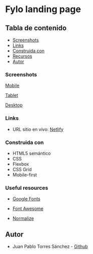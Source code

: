 # Fylo landing page

## Tabla de contenido

  - [Screenshots](#screenshots)
  - [Links](#links)
  - [Construida con](#construida-con)
  - [Recursos](#recursos)
  - [Autor](#autor)

### Screenshots

[Mobile](assets/images/mobile.png)

[Tablet](assets/images/tablet.png)

[Desktop](assets/images/desktop.png)

### Links

- URL sitio en vivo: [Netlify](https://fylo-landing-page-test.netlify.app/)

### Construida con

- HTML5 semántico
- CSS
- Flexbox
- CSS Grid 
- Mobile-first

### Useful resources

- [Google Fonts](https://fonts.google.com/)

- [Font Awesome](https://fontawesome.com/)

- [Normalize](https://necolas.github.io/normalize.css/)

## Autor

- Juan Pablo Torres Sánchez - [Github](https://github.com/juanptsanchez)
